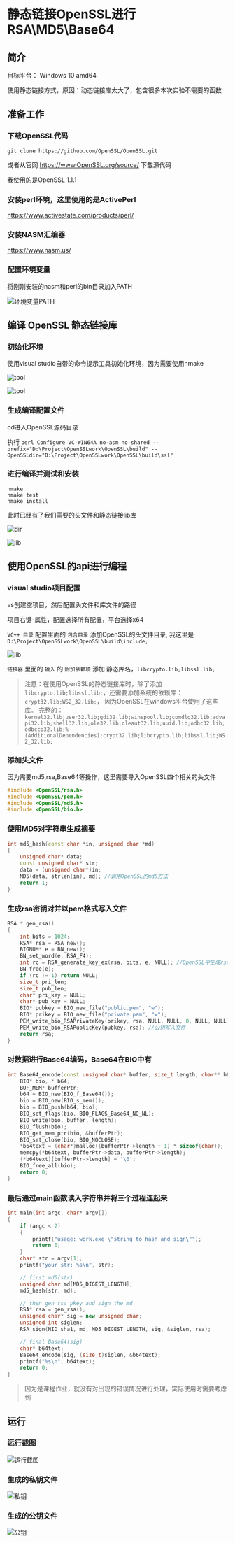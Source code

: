 # 静态链接OpenSSL进行RSA\MD5\Base64



## 简介

目标平台： Windows 10 amd64

使用静态链接方式，原因：动态链接库太大了，包含很多本次实验不需要的函数

## 准备工作

### 下载OpenSSL代码

`git clone https://github.com/OpenSSL/OpenSSL.git`

或者从官网 https://www.OpenSSL.org/source/ 下载源代码

我使用的是OpenSSL 1.1.1

### 安装perl环境，这里使用的是ActivePerl

https://www.activestate.com/products/perl/

### 安装NASM汇编器

https://www.nasm.us/

### 配置环境变量

将刚刚安装的nasm和perl的bin目录加入PATH

![环境变量PATH](env.png)

## 编译 OpenSSL 静态链接库

### 初始化环境

使用visual studio自带的命令提示工具初始化环境，因为需要使用nmake

![tool](vs1.png)

![tool](vs2.png)

### 生成编译配置文件

cd进入OpenSSL源码目录

执行 ```perl Configure VC-WIN64A no-asm no-shared --prefix="D:\Project\OpenSSLwork\OpenSSL\build" --OpenSSLdir="D:\Project\OpenSSLwork\OpenSSL\build\ssl"```

### 进行编译并测试和安装

```shell
nmake
nmake test
nmake install
```

此时已经有了我们需要的头文件和静态链接lib库

![dir](build1.png)

![lib](build2.png)

## 使用OpenSSL的api进行编程

### visual studio项目配置

vs创建空项目，然后配置头文件和库文件的路径

项目右键-属性，配置选择所有配置，平台选择x64

`VC++ 目录` 配置里面的 `包含目录` 添加OpenSSL的头文件目录, 我这里是 `D:\Project\OpenSSLwork\OpenSSL\build\include;`

![lib](vsw1.png)

`链接器` 里面的 `输入` 的 `附加依赖项` 添加 静态库名，`libcrypto.lib;libssl.lib;`

> 注意：在使用OpenSSL的静态链接库时，除了添加 `libcrypto.lib;libssl.lib;`，还需要添加系统的依赖库：`crypt32.lib;WS2_32.lib;`， 因为OpenSSL在windows平台使用了这些库。
> 完整的： `kernel32.lib;user32.lib;gdi32.lib;winspool.lib;comdlg32.lib;advapi32.lib;shell32.lib;ole32.lib;oleaut32.lib;uuid.lib;odbc32.lib;odbccp32.lib;%(AdditionalDependencies);crypt32.lib;libcrypto.lib;libssl.lib;WS2_32.lib;`

### 添加头文件

因为需要md5,rsa,Base64等操作，这里需要导入OpenSSL四个相关的头文件

```c++
#include <OpenSSL/rsa.h>
#include <OpenSSL/pem.h>
#include <OpenSSL/md5.h>
#include <OpenSSL/bio.h>
```

### 使用MD5对字符串生成摘要

```c++
int md5_hash(const char *in, unsigned char *md)
{
    unsigned char* data;
    const unsigned char* str;
    data = (unsigned char*)in;
    MD5(data, strlen(in), md); //调用OpenSSL的md5方法
    return 1;
}
```

### 生成rsa密钥对并以pem格式写入文件

```c++
RSA * gen_rsa()
{
    int bits = 1024;
    RSA* rsa = RSA_new();
    BIGNUM* e = BN_new();
    BN_set_word(e, RSA_F4);
    int rc = RSA_generate_key_ex(rsa, bits, e, NULL); //OpenSSL中生成rsa key的新方法
    BN_free(e);
    if (rc != 1) return NULL;   
    size_t pri_len;
    size_t pub_len;
    char* pri_key = NULL;
    char* pub_key = NULL;
    BIO* pubkey = BIO_new_file("public.pem", "w");
    BIO* prikey = BIO_new_file("private.pem", "w");
    PEM_write_bio_RSAPrivateKey(prikey, rsa, NULL, NULL, 0, NULL, NULL); //私钥写入文件
    PEM_write_bio_RSAPublicKey(pubkey, rsa); //公钥写入文件
    return rsa;
}
```

### 对数据进行Base64编码，Base64在BIO中有

```c++
int Base64_encode(const unsigned char* buffer, size_t length, char** b64text) {
    BIO* bio, * b64;
    BUF_MEM* bufferPtr;
    b64 = BIO_new(BIO_f_Base64());
    bio = BIO_new(BIO_s_mem());
    bio = BIO_push(b64, bio);
    BIO_set_flags(bio, BIO_FLAGS_Base64_NO_NL);
    BIO_write(bio, buffer, length);
    BIO_flush(bio);
    BIO_get_mem_ptr(bio, &bufferPtr);
    BIO_set_close(bio, BIO_NOCLOSE);
    *b64text = (char*)malloc((bufferPtr->length + 1) * sizeof(char));
    memcpy(*b64text, bufferPtr->data, bufferPtr->length);
    (*b64text)[bufferPtr->length] = '\0';
    BIO_free_all(bio);
    return 0;
}
```

### 最后通过main函数读入字符串并将三个过程连起来

```c++
int main(int argc, char* argv[])
{
    if (argc < 2)
    {
        printf("usage: work.exe \"string to hash and sign\"");
        return 0;
    }
    char* str = argv[1];
    printf("your str: %s\n", str);

    // first md5(str)
    unsigned char md[MD5_DIGEST_LENGTH];
    md5_hash(str, md);

    // then gen rsa pkey and sign the md
    RSA* rsa = gen_rsa();
    unsigned char* sig = new unsigned char;
    unsigned int siglen;
    RSA_sign(NID_sha1, md, MD5_DIGEST_LENGTH, sig, &siglen, rsa);

    // final Base64(sig)
    char* b64text;
    Base64_encode(sig, (size_t)siglen, &b64text);
    printf("%s\n", b64text);
    return 0;
}
```

> 因为是课程作业，就没有对出现的错误情况进行处理，实际使用时需要考虑到

## 运行

### 运行截图

![运行截图](run1.png)

### 生成的私钥文件

![私钥](key1.png)

### 生成的公钥文件

![公钥](key2.png)

